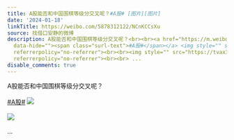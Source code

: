 ```yaml
---
title: A股能否和中国围棋等级分交叉呢？#A股# [图片][图片]
date: '2024-01-18'
linkTitle: https://weibo.com/5878312122/NCnKCCsXu
source: 找借口安静的微博
description: A股能否和中国围棋等级分交叉呢？<br><br><a href="https://m.weibo.cn/search?containerid=231522type%3D1%26t%3D10%26q%3D%23A%E8%82%A1%23"
  data-hide=""><span class="surl-text">#A股#</span></a> <img style="" src="https://tvax1.sinaimg.cn/large/006pONvQgy1hlxkefojtbj30ry0n8h10.jpg"
  referrerpolicy="no-referrer"><br><br><img style="" src="https://tvax3.sinaimg.cn/large/006pONvQgy1hlxkb8lfdyj30kx0f4thj.jpg"
  referrerpolicy="no-referrer"><br><br> ...
disable_comments: true
---
```

A股能否和中国围棋等级分交叉呢？<br><br><a href="https://m.weibo.cn/search?containerid=231522type%3D1%26t%3D10%26q%3D%23A%E8%82%A1%23" data-hide=""><span class="surl-text">#A股#</span></a> <img style="" src="https://tvax1.sinaimg.cn/large/006pONvQgy1hlxkefojtbj30ry0n8h10.jpg" referrerpolicy="no-referrer"><br><br><img style="" src="https://tvax3.sinaimg.cn/large/006pONvQgy1hlxkb8lfdyj30kx0f4thj.jpg" referrerpolicy="no-referrer"><br><br> ...